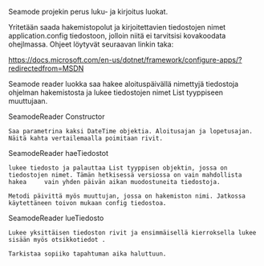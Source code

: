 Seamode projekin perus luku- ja kirjoitus luokat.

Yritetään saada hakemistopolut ja kirjoitettavien tiedostojen nimet application.config tiedostoon, jolloin niitä ei tarvitsisi kovakoodata ohejlmassa. Ohjeet löytyvät seuraavan linkin taka:

https://docs.microsoft.com/en-us/dotnet/framework/configure-apps/?redirectedfrom=MSDN

Seamode reader luokka saa hakee aloituspäivällä nimettyjä tiedostoja ohjelman hakemistosta ja lukee tiedostojen nimet List tyyppiseen muuttujaan. 

SeamodeReader Constructor

    Saa parametrina kaksi DateTime objektia. Aloitusajan ja lopetusajan. Näitä kahta vertailemaalla poimitaan rivit.

SeamodeReader haeTiedostot   

    lukee tiedosto ja palauttaa List tyyppisen objektin, jossa on tiedostojen nimet. Tämän hetkisessä versiossa on vain mahdollista hakea     vain yhden päivän aikan muodostuneita tiedostoja. 

    Metodi päivittä myös muuttujan, jossa on hakemiston nimi. Jatkossa käytettäneen toivon mukaan config tiedostoa.
    
SeamodeReader lueTiedosto

    Lukee yksittäisen tiedoston rivit ja ensimmäisellä kierroksella lukee sisään myös otsikkotiedot .

    Tarkistaa sopiiko tapahtuman aika haluttuun.
    
    

